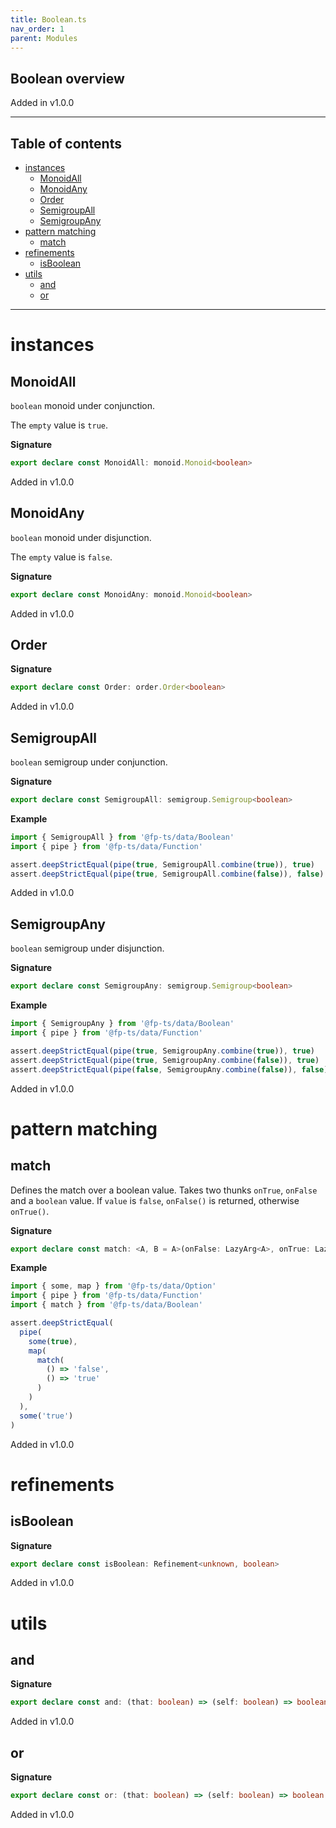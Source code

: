 ```yaml
---
title: Boolean.ts
nav_order: 1
parent: Modules
---
```


## Boolean overview

Added in v1.0.0

---

<h2 class="text-delta">Table of contents</h2>

- [instances](#instances)
  - [MonoidAll](#monoidall)
  - [MonoidAny](#monoidany)
  - [Order](#order)
  - [SemigroupAll](#semigroupall)
  - [SemigroupAny](#semigroupany)
- [pattern matching](#pattern-matching)
  - [match](#match)
- [refinements](#refinements)
  - [isBoolean](#isboolean)
- [utils](#utils)
  - [and](#and)
  - [or](#or)

---

# instances

## MonoidAll

`boolean` monoid under conjunction.

The `empty` value is `true`.

**Signature**

```ts
export declare const MonoidAll: monoid.Monoid<boolean>
```

Added in v1.0.0

## MonoidAny

`boolean` monoid under disjunction.

The `empty` value is `false`.

**Signature**

```ts
export declare const MonoidAny: monoid.Monoid<boolean>
```

Added in v1.0.0

## Order

**Signature**

```ts
export declare const Order: order.Order<boolean>
```

Added in v1.0.0

## SemigroupAll

`boolean` semigroup under conjunction.

**Signature**

```ts
export declare const SemigroupAll: semigroup.Semigroup<boolean>
```

**Example**

```ts
import { SemigroupAll } from '@fp-ts/data/Boolean'
import { pipe } from '@fp-ts/data/Function'

assert.deepStrictEqual(pipe(true, SemigroupAll.combine(true)), true)
assert.deepStrictEqual(pipe(true, SemigroupAll.combine(false)), false)
```

Added in v1.0.0

## SemigroupAny

`boolean` semigroup under disjunction.

**Signature**

```ts
export declare const SemigroupAny: semigroup.Semigroup<boolean>
```

**Example**

```ts
import { SemigroupAny } from '@fp-ts/data/Boolean'
import { pipe } from '@fp-ts/data/Function'

assert.deepStrictEqual(pipe(true, SemigroupAny.combine(true)), true)
assert.deepStrictEqual(pipe(true, SemigroupAny.combine(false)), true)
assert.deepStrictEqual(pipe(false, SemigroupAny.combine(false)), false)
```

Added in v1.0.0

# pattern matching

## match

Defines the match over a boolean value.
Takes two thunks `onTrue`, `onFalse` and a `boolean` value.
If `value` is `false`, `onFalse()` is returned, otherwise `onTrue()`.

**Signature**

```ts
export declare const match: <A, B = A>(onFalse: LazyArg<A>, onTrue: LazyArg<B>) => (value: boolean) => A | B
```

**Example**

```ts
import { some, map } from '@fp-ts/data/Option'
import { pipe } from '@fp-ts/data/Function'
import { match } from '@fp-ts/data/Boolean'

assert.deepStrictEqual(
  pipe(
    some(true),
    map(
      match(
        () => 'false',
        () => 'true'
      )
    )
  ),
  some('true')
)
```

Added in v1.0.0

# refinements

## isBoolean

**Signature**

```ts
export declare const isBoolean: Refinement<unknown, boolean>
```

Added in v1.0.0

# utils

## and

**Signature**

```ts
export declare const and: (that: boolean) => (self: boolean) => boolean
```

Added in v1.0.0

## or

**Signature**

```ts
export declare const or: (that: boolean) => (self: boolean) => boolean
```

Added in v1.0.0
